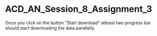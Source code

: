 # ACD_AN_Session_8_Assignment_3
Once you click on the button "Start download" atleast two progress bar should start downloading the data parallelly.
